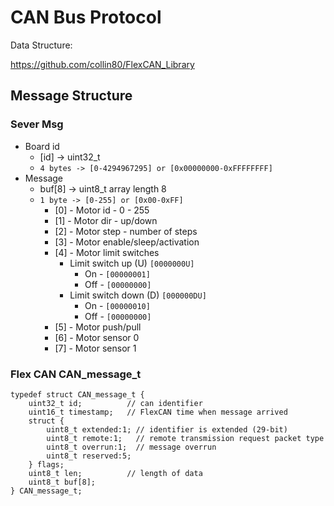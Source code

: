 # CAN Bus Protocol

Data Structure:

https://github.com/collin80/FlexCAN_Library

## Message Structure

### Sever Msg

  - Board id
    - [id] -> uint32_t
    - ````4 bytes -> [0-4294967295] or [0x00000000-0xFFFFFFFF]````
  - Message
    - buf[8] -> uint8_t array length 8
    - ````1 byte -> [0-255] or [0x00-0xFF]````
      - [0] - Motor id - 0 - 255
      - [1] - Motor dir - up/down
      - [2] - Motor step  - number of steps
      - [3] - Motor enable/sleep/activation
      - [4] - Motor limit switches
          - Limit switch up   (U)   ```[0000000U]```
             - On  - ```[00000001]```
             - Off - ```[00000000]```
          - Limit switch down (D)    ```[000000DU]```
             - On  - ```[00000010]```
             - Off - ```[00000000]```
      - [5] - Motor push/pull
      - [6] - Motor sensor 0
      - [7] - Motor sensor 1

### Flex CAN CAN_message_t

````
typedef struct CAN_message_t {
    uint32_t id;          // can identifier
    uint16_t timestamp;   // FlexCAN time when message arrived
    struct {
        uint8_t extended:1; // identifier is extended (29-bit)
        uint8_t remote:1;   // remote transmission request packet type
        uint8_t overrun:1;  // message overrun
        uint8_t reserved:5;
    } flags;
    uint8_t len;          // length of data
    uint8_t buf[8];
} CAN_message_t;
````
